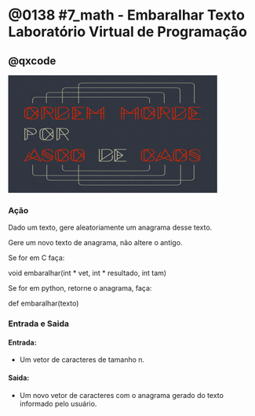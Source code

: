 # @0138 #7_math - Embaralhar Texto Laboratório Virtual de Programação
## @qxcode

![](capa.jpg)

### Ação

Dado um texto, gere aleatoriamente um anagrama desse texto.

Gere um novo texto de anagrama, não altere o antigo.

Se for em C faça:

void embaralhar(int \* vet, int \* resultado, int tam)

Se for em python, retorne o anagrama, faça:

def embaralhar(texto)

### Entrada e Saida

#### Entrada:

*   Um vetor de caracteres de tamanho n.

#### Saida:

*   Um novo vetor de caracteres com o anagrama gerado do texto informado pelo usuário.